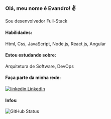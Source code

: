 
<!--
**EvandroNeris/EvandroNeris** is a ✨ _special_ ✨ repository because its `README.md` (this file) appears on your GitHub profile.

Here are some ideas to get you started:

- 🔭 I’m currently working on ...
- 🌱 I’m currently learning ...
- 👯 I’m looking to collaborate on ...
- 🤔 I’m looking for help with ...
- 💬 Ask me about ...
- 📫 How to reach me: ...
- 😄 Pronouns: ...
- ⚡ Fun fact: ...
-->
### Olá, meu nome é Evandro! :v:
Sou desenvolvedor Full-Stack 

#### Habilidades:
Html, Css, JavaScript, Node.js, React.js, Angular

#### Estou estudando sobre:
Arquitetura de Software, DevOps

#### Faça parte da minha rede:
<a href="https://www.linkedin.com/[removed]" rel="nofollow noreferrer">
  <img src="https://i.stack.imgur.com/gVE0j.png" alt="linkedin"> LinkedIn
</a>

#### Infos:
![GitHub Status](https://github-readme-stats.vercel.app/api?username=EvandroNeris)
